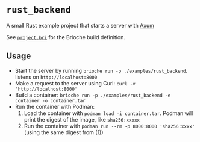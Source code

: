 # `rust_backend`

A small Rust example project that starts a server with [Axum](https://github.com/tokio-rs/axum)

See [`project.bri`](./project.bri) for the Brioche build definition.

## Usage

- Start the server by running `brioche run -p ./examples/rust_backend`. listens on `http://localhost:8000`
- Make a request to the server using Curl: `curl -v 'http://localhost:8000'`
- Build a container: `brioche run -p ./examples/rust_backend -e container -o container.tar`
- Run the container with Podman:
    1. Load the container with `podman load -i container.tar`. Podman will print the digest of the image, like `sha256:xxxxx`
    2. Run the container with `podman run --rm -p 8000:8000 'sha256:xxxx'` (using the same digest from (1))
